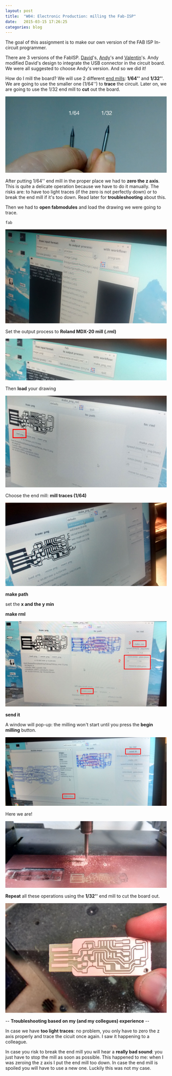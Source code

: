 ```yaml
---
layout: post
title:  "W04: Electronic Production: milling the Fab-ISP"
date:   2015-03-15 17:26:25
categories: blog
---
```




The goal of this assignment is to make our own version of the FAB ISP In-circuit programmer.

There are 3 versions of the FabISP. [David](http://fab.cba.mit.edu/content/projects/fabisp/)'s, [Andy](http://fab.cba.mit.edu/content/projects/fabispkey/index.html)'s and [Valentin](http://fab.cba.mit.edu/classes/863.11/people/valentin.heun/2.htm)'s.
Andy modified David's design to integrate the USB connector in the circuit board.
We were all suggested to choose Andy's version. And so we did it!
 
How do I mill the board? We will use 2 different [end mills](http://en.wikipedia.org/wiki/End_mill): **1/64''** and **1/32''**. We are going to use the smaller one (1/64'') to **trace** the circuit. Later on, we are going to use the 1/32 end mill to **cut** out the board. 

![01](/img/week-04/01.jpg)

After putting 1/64'' end mill in the proper place we had to **zero the z axis**.
This is quite a delicate operation because we have to do it manually. The risks are: to have too light traces (if the zero is not perfectly down) or to break the end mill if it's too down. Read later for **troubleshooting** about this.

Then we had to **open fabmodules** and load the drawing we were going to trace.

```
fab
```

![02](/img/week-04/02.jpg)

Set the output process to **Roland MDX-20 mill (.rml)**

![03](/img/week-04/03.jpg)

Then **load** your drawing

![04](/img/week-04/04.jpg)

Choose the end mill: **mill traces (1/64)**

![05](/img/week-04/05.jpg)

**make path**

set the **x and the y min**

**make rml**

![06](/img/week-04/06.jpg)

**send it**

A window will pop-up: the milling won't start until you press the **begin milling** button.

![07](/img/week-04/07.jpg)

Here we are!

![08](/img/week-04/08.jpg)


**Repeat** all these operations using the **1/32''** end mill to cut the board out.

![09](/img/week-04/09.jpg)

-- **Troubleshooting based on my (and my collegues) experience** --

In case we have **too light traces**: no problem, you only have to zero the z axis properly and trace the cicuit once again. I saw it happening to a colleague.

In case you risk to break the end mill you will hear a **really bad sound**: you just have to stop the mill as soon as possible. This happened to me: when I was zeroing the z axis I put the end mill too down. 
In case the end mill is spoiled you will have to use a new one. Luckily this was not my case.


